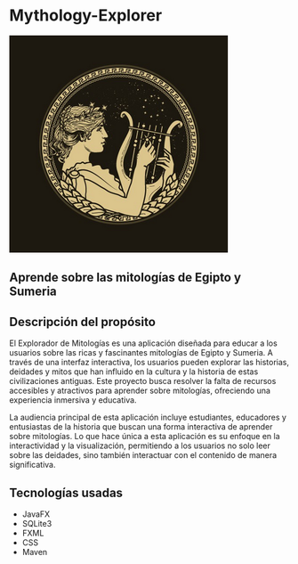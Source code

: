 # Mythology-Explorer

![Logo](src/main/resources/img/logo.png)

## Aprende sobre las mitologías de Egipto y Sumeria

## Descripción del propósito

El Explorador de Mitologías es una aplicación diseñada para educar a los usuarios sobre las ricas y fascinantes mitologías de Egipto y Sumeria. A través de una interfaz interactiva, los usuarios pueden explorar las historias, deidades y mitos que han influido en la cultura y la historia de estas civilizaciones antiguas. Este proyecto busca resolver la falta de recursos accesibles y atractivos para aprender sobre mitologías, ofreciendo una experiencia inmersiva y educativa.

La audiencia principal de esta aplicación incluye estudiantes, educadores y entusiastas de la historia que buscan una forma interactiva de aprender sobre mitologías. Lo que hace única a esta aplicación es su enfoque en la interactividad y la visualización, permitiendo a los usuarios no solo leer sobre las deidades, sino también interactuar con el contenido de manera significativa.

## Tecnologías usadas

- JavaFX
- SQLite3
- FXML
- CSS
- Maven
